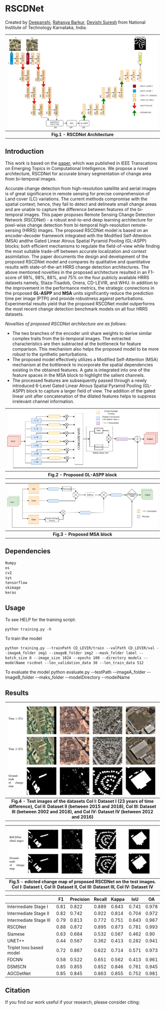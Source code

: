 # RSCDNet

Created by <a href="https://www.linkedin.com/in/deepanshi-d/" target="_blank">Deepanshi</a>, <a href="https://www.linkedin.com/in/rahasya/" target="_blank">Rahasya Barkur</a>, <a href="https://www.linkedin.com/in/devishi-suresh/" target="_blank">Devishi Suresh</a> from National Institute of Technology Karnataka, India.



![RSCDNet Architecture](images/archi_f.png)|
|:--:|
| <b> Fig.1 - RSCDNet Architecture</b>|

## Introduction
This work is based on the <a href="" target>paper</a>, which was published in IEEE Transcations on Emerging Topics in Computational Intelligence. We propose a novel architecture, RSCDNet for accurate binary segmentation of change area from bi-temporal images.

Accurate change detection from high-resolution satellite and aerial images is of great significance in remote sensing for precise comprehension of Land cover (LC) variations. The current methods compromise with the spatial context; hence, they fail to detect and delineate small change areas and are unable to capture the difference between features of the bi-temporal images. This paper proposes Remote Sensing Change Detection Network (RSCDNet) - a robust end-to-end deep learning architecture for pixel-wise change detection from bi-temporal high-resolution remote-sensing (HRRS) images. The proposed RSCDNet model is based on an encoder-decoder framework integrated with the Modified Self-Attention (MSA) andthe Gated Linear Atrous Spatial Pyramid Pooling (GL-ASPP) blocks; both  efficient mechanisms to regulate the field-of-view while finding the most suitable trade-off between accurate localization and context assimilation. The paper documents the design and development of the proposed RSCDNet model and compares its qualitative and quantitative results with state-of-the-art HRRS change detection architectures. The above mentioned novelties in the proposed architecture resulted in an F1-score of 98%, 98%, 88%, and 75% on the four publicly available HRRS datasets namely, Staza-Tisadob, Onera, CD-LEVIR, and WHU. In addition to the improvement in the performance metrics, the strategic connections in the proposed <b>GL-ASPP</b> and <b>MSA</b> units significantly reduce the prediction time per image (PTPI) and provide robustness against perturbations. Experimental results yield that the proposed RSCDNet model outperforms the most recent change detection benchmark models on all four HRRS datasets.

<i>Novelties of proposed RSCDNet architecture are as follows:</i>
* The two branches of the encoder unit share weights to derive similar complex traits from the bi-temporal images. The extracted characteristics are then subtracted at the bottleneck for feature comparison. This mechanism also helps the proposed model to be more robust to the synthetic perturbations.
* The proposed model effectively utilizes a Modified Self-Attention (MSA) mechanism at the bottleneck to incorporate the spatial dependencies existing in the obtained features. A gate is integrated into one of the feature spaces in the MSA block to highlight the salient channels. 
* The processed features are subsequently passed through a newly introduced  6-Level Gated Linear Atrous Spatial Pyramid Pooling (GL-ASPP) block to capture a larger field of view. The addition of the gated linear unit after concatenation of the dilated features helps to suppress irrelevant channel information.

![RSCDNet Architecture](images/GLASPP.png)|
|:--:|
| <b> Fig.2 - Proposed GL-ASPP block</b>|

![RSCDNet Architecture](images/MSA_r.png)|
|:--:|
| <b> Fig.3 - Proposed MSA block</b>|

## Dependencies
    Numpy
    os
    cv2
    sys
    tensorflow
    skimage
    keras

## Usage
To see HELP for the training script:

    python training.py -h

To train the model 

    python training.py --trainPath CD_LEVIR/train --valPath CD_LEVIR/val --imageA_folder img1 --imageB_folder img2 --mask_folder label --batch_size 8 --image_size 1024 --epochs 100 --directory models --modelName rscdnet --len_validation_data 30 --len_train_data 512

To evaluate the model
    python evaluate.py --testPath --imageA_folder --imageB_folder --maks_folder --modelDirectory --modelName


## Results 
![RSCDNet Architecture](images/dataset1.png)|
|:--:|
|<b> Fig.4 - Test images of the datasets Col I: Dataset I (23 years of time difference), Col II: Dataset II (between 2015 and 2018), Col III: Dataset III (between 2002 and 2018), and Col IV: Dataset IV (between 2012 and 2016) </b>|

![RSCDNet Architecture](images/predictions.png)|
|:--:|
|<b> Fig.5 - edicted change map of proposed RSCDNet on the test images.  Col I: Dataset I, Col II: Dataset II, Col III: Dataset III, Col IV: Dataset IV </b>|

|                           | F1          | Precision | Recall | Kappa | IoU| OA |
| -----------               | ----------- |-----------|--------|-------|----|----|
| Intermediate Stage I      |       0.81 |0.822| 0.889 | 0.843 |0.741| 0.978|
| Intermediate Stage II     | 0.82        |0.742 |0.922 | 0.814 | 0.704 | 0.972|
|Intermediate Stage III     |0.79 |0.813| 0.772 | 0.751 |0.643 | 0.967|
|RSCDNet                    |0.88|  0.872|	0.895|	0.873|	0.781|	0.993|
|Siamese                    |0.63| 0.684	|0.532	|0.567	|0.462	|0.90|
|UNET++                     |0.44|	0.567|	0.362|	0.413|	0.282|	0.941 |
|Triplet loss based model   |0.72|0.867|	0.622|	0.714|	0.571|	0.973 |
|FDCNN                      |0.58|0.522	|0.651	|0.562	|0.413	|0.961 | 
DSMSCN                      |0.85|0.855 |0.852 |0.846 |0.761 |0.945 |
|AGCDetNet                 |0.85| 0.845 | 0.863 | 0.855 | 0.752 | 0.981|

## Citation
If you find our work useful if your research, please consider citing:

